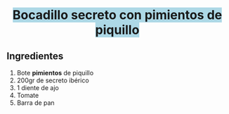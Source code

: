 <!--
Created using JS Bin
http://jsbin.com

Copyright (c) 2024 by anonymous (http://jsbin.com/toxeyuzike/1/edit)

Released under the MIT license: http://jsbin.mit-license.org
-->
<meta name="robots" content="noindex">
<meta name="robots" content="noindex">
<meta name="robots" content="noindex">
<html>
<head>
  <meta charset="utf-8">
  <meta name="author" content="Adrian Cuñat López">
  <title>JS Bin</title>
  <style>
    
    

<style id="jsbin-css">

mark{
      background-color:blue; 
      
    }
.negrita{
  font-weight: bold;
  
  
  
    }
.grande{
  
  background-color:lightblue
  
}
</style>
</head>
<body>
  <h1 align=center><span class="grande">Bocadillo secreto con pimientos de piquillo</span></h1>
  <h2 >Ingredientes</h2>
    <ol type="1">
    <li>Bote <span class="negrita">pimientos</span> de piquillo</li>
    <li>200gr de secreto ibérico</li>
    <li>1 diente de ajo</li>
    <li>Tomate</li>
    <li>Barra de pan</li>
</ol>
</body>
</html>
